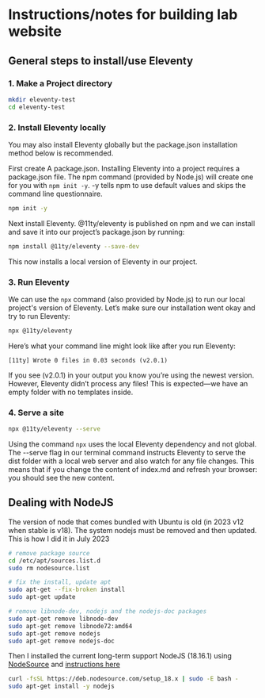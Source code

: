 # Instructions/notes for building lab website

## General steps to install/use Eleventy

### 1. Make a Project directory

```sh
mkdir eleventy-test
cd eleventy-test
```

### 2. Install Eleventy locally
You may also install Eleventy globally but the package.json installation method below is recommended.

First create A package.json. Installing Eleventy into a project requires a package.json file. The npm command (provided by Node.js) will create one for you with `npm init -y`. -y tells npm to use default values and skips the command line questionnaire.

```sh
npm init -y
```

Next install Eleventy. @11ty/eleventy is published on npm and we can install and save it into our project’s package.json by running:

```sh
npm install @11ty/eleventy --save-dev
```

This now installs a local version of Eleventy in our project.

### 3. Run Eleventy 
We can use the `npx` command (also provided by Node.js) to run our local project's version of Eleventy. Let’s make sure our installation went okay and try to run Eleventy:

```sh
npx @11ty/eleventy
```

Here’s what your command line might look like after you run Eleventy:

```
[11ty] Wrote 0 files in 0.03 seconds (v2.0.1)
```

If you see (v2.0.1) in your output you know you’re using the newest version. However, Eleventy didn’t process any files! This is expected—we have an empty folder with no templates inside.

### 4. Serve a site

```sh
npx @11ty/eleventy --serve
```

Using the command `npx` uses the local Eleventy dependency and not global. The --serve flag in our terminal command instructs Eleventy to serve the dist folder with a local web server and also watch for any file changes. This means that if you change the content of index.md and refresh your browser: you should see the new content.


## Dealing with NodeJS
The version of node that comes bundled with Ubuntu is old (in 2023 v12 when stable is v18). The system nodejs must be removed and then updated. This is how I did it in July 2023

```sh
# remove package source
cd /etc/apt/sources.list.d 
sudo rm nodesource.list

# fix the install, update apt
sudo apt-get --fix-broken install
sudo apt-get update

# remove libnode-dev, nodejs and the nodejs-doc packages
sudo apt-get remove libnode-dev
sudo apt-get remove libnode72:amd64
sudo apt-get remove nodejs
sudo apt-get remove nodejs-doc
```

Then I installed the current long-term support NodeJS (18.16.1) using [NodeSource](https://nodesource.com/) and [instructions here](https://github.com/nodesource/distributions#using-ubuntu-2)

```sh
curl -fsSL https://deb.nodesource.com/setup_18.x | sudo -E bash -
sudo apt-get install -y nodejs
```
